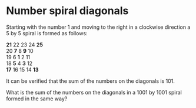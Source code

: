 # Number spiral diagonals

<p>Starting with the number 1 and moving to the right in a clockwise direction a 5 by 5 spiral is formed as follows:</p>
<p class="monospace center"><span class="red"><b>21</b></span> 22 23 24 <span class="red"><b>25</b></span><br />
20  <span class="red"><b>7</b></span>  8  <span class="red"><b>9</b></span> 10<br />
19  6  <span class="red"><b>1</b></span>  2 11<br />
18  <span class="red"><b>5</b></span>  4  <span class="red"><b>3</b></span> 12<br /><span class="red"><b>17</b></span> 16 15 14 <span class="red"><b>13</b></span></p>
<p>It can be verified that the sum of the numbers on the diagonals is 101.</p>
<p>What is the sum of the numbers on the diagonals in a 1001 by 1001 spiral formed in the same way?</p>
